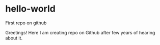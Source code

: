 # hello-world
First repo on github

Greetings!
Here I am creating repo on Github after few years of hearing about it. 
